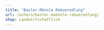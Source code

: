 ```yaml
---
title: "Basler-Männle Rebveredlung"
url: /achern/basler-maennle-rebveredlung/
shop: Landwirtschaftlich
---
```

